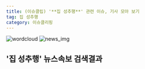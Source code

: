 ```yaml
---
title: (이슈클립) '**집 성추행**' 관련 이슈, 기사 모아 보기
tag: 집 성추행
category: 이슈클리핑
---
```

![wordcloud](https://s3.ap-northeast-2.amazonaws.com/lyrics101-wordcloud/2018-09-14-1536924932.png)
![news_img](https://user-images.githubusercontent.com/42597476/44507050-1206f400-a6e4-11e8-8d98-7ffbfebb353f.png)
## **'**집 성추행**'** 뉴스속보 검색결과

